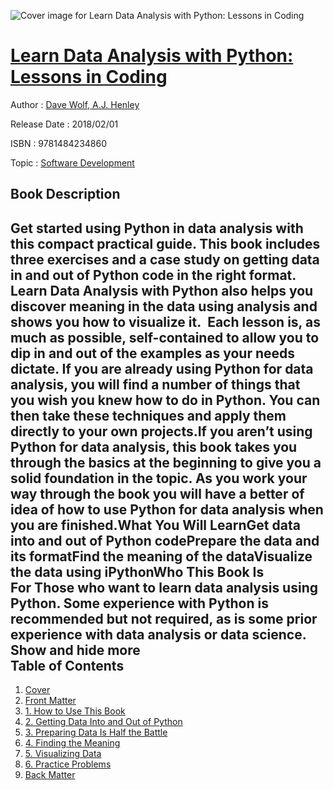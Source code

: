 ![Cover image for Learn Data Analysis with Python: Lessons in Coding](https://imgdetail.ebookreading.net/cover/cover/software_development/EB9781484234860.jpg)

[Learn Data Analysis with Python: Lessons in Coding](https://ebookreading.net/view/book/Learn+Data+Analysis+with+Python%3A+Lessons+in+Coding-EB9781484234860_1.html "Learn Data Analysis with Python: Lessons in Coding")
====================================================================================================================

Author : [Dave Wolf](https://ebookreading.net/search/author/Dave+Wolf),[ A.J. Henley](https://ebookreading.net/search/author/+A.J.+Henley)

Release Date : 2018/02/01

ISBN : 9781484234860

Topic : [Software Development](https://ebookreading.net/search/category/software-development)

Book Description
-----------------

 Get started using Python in data analysis with this compact practical guide. This book includes three exercises and a case study on getting data in and out of Python code in the right format. Learn Data Analysis with Python also helps you discover meaning in the data using analysis and shows you how to visualize it.  Each lesson is, as much as possible, self-contained to allow you to dip in and out of the examples as your needs dictate. If you are already using Python for data analysis, you will find a number of things that you wish you knew how to do in Python. You can then take these techniques and apply them directly to your own projects.If you aren’t using Python for data analysis, this book takes you through the basics at the beginning to give you a solid foundation in the topic. As you work your way through the book you will have a better of idea of how to use Python for data analysis when you are finished.What You Will LearnGet data into and out of Python codePrepare the data and its formatFind the meaning of the dataVisualize the data using iPythonWho This Book Is For Those who want to learn data analysis using Python. Some experience with Python is recommended but not required, as is some prior experience with data analysis or data science.        Show and hide more                
Table of Contents
-----------------

1. [Cover](https://ebookreading.net/view/book/Learn+Data+Analysis+with+Python%3A+Lessons+in+Coding-EB9781484234860_1.html)
1. [Front Matter](https://ebookreading.net/view/book/Learn+Data+Analysis+with+Python%3A+Lessons+in+Coding-EB9781484234860_2.html)
1. [1. How to Use This Book](https://ebookreading.net/view/book/Learn+Data+Analysis+with+Python%3A+Lessons+in+Coding-EB9781484234860_3.html)
1. [2. Getting Data Into and Out of Python](https://ebookreading.net/view/book/Learn+Data+Analysis+with+Python%3A+Lessons+in+Coding-EB9781484234860_4.html)
1. [3. Preparing Data Is Half the Battle](https://ebookreading.net/view/book/Learn+Data+Analysis+with+Python%3A+Lessons+in+Coding-EB9781484234860_5.html)
1. [4. Finding the Meaning](https://ebookreading.net/view/book/Learn+Data+Analysis+with+Python%3A+Lessons+in+Coding-EB9781484234860_6.html)
1. [5. Visualizing Data](https://ebookreading.net/view/book/Learn+Data+Analysis+with+Python%3A+Lessons+in+Coding-EB9781484234860_7.html)
1. [6. Practice Problems](https://ebookreading.net/view/book/Learn+Data+Analysis+with+Python%3A+Lessons+in+Coding-EB9781484234860_8.html)
1. [Back Matter](https://ebookreading.net/view/book/Learn+Data+Analysis+with+Python%3A+Lessons+in+Coding-EB9781484234860_9.html)
